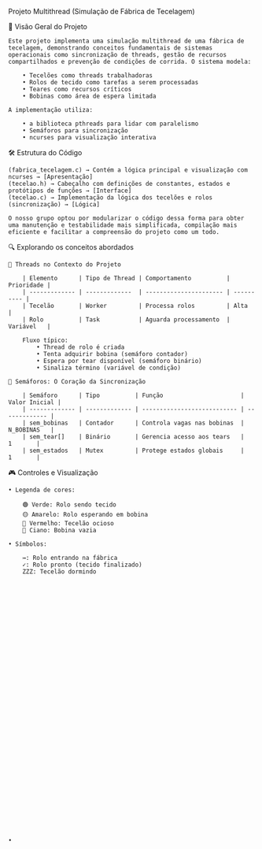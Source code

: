 Projeto Multithread (Simulação de Fábrica de Tecelagem)
 
📌 Visão Geral do Projeto

    Este projeto implementa uma simulação multithread de uma fábrica de tecelagem, demonstrando conceitos fundamentais de sistemas operacionais como sincronização de threads, gestão de recursos compartilhados e prevenção de condições de corrida. O sistema modela:

        • Tecelões como threads trabalhadoras
        • Rolos de tecido como tarefas a serem processadas
        • Teares como recursos críticos
        • Bobinas como área de espera limitada

    A implementação utiliza:

        • a biblioteca pthreads para lidar com paralelismo
        • Semáforos para sincronização
        • ncurses para visualização interativa


🛠️ Estrutura do Código

    (fabrica_tecelagem.c) → Contém a lógica principal e visualização com ncurses → [Apresentação]
    (tecelao.h)	→ Cabeçalho com definições de constantes, estados e protótipos de funções → [Interface]
    (tecelao.c) → Implementação da lógica dos tecelões e rolos (sincronização) → [Lógica]

    O nosso grupo optou por modularizar o código dessa forma para obter uma manutenção e testabilidade mais simplificada, compilação mais eficiente e facilitar a compreensão do projeto como um todo.

🔍 Explorando os conceitos abordados

    🧵 Threads no Contexto do Projeto

        | Elemento      | Tipo de Thread | Comportamento          | Prioridade |
        | ------------- | -------------  | ---------------------- | ---------- |
        | Tecelão       | Worker         | Processa rolos         | Alta       |
        | Rolo          | Task           | Aguarda processamento  | Variável   |

        Fluxo típico:
            • Thread de rolo é criada
            • Tenta adquirir bobina (semáforo contador)
            • Espera por tear disponível (semáforo binário) 
            • Sinaliza término (variável de condição)

    🔐 Semáforos: O Coração da Sincronização

        | Semáforo      | Tipo          | Função                      | Valor Inicial |
        | ------------- | ------------- | --------------------------- | ------------- |
        | sem_bobinas   | Contador      | Controla vagas nas bobinas  |   N_BOBINAS   |
        | sem_tear[]    | Binário       | Gerencia acesso aos tears   |       1       |
        | sem_estados   | Mutex         | Protege estados globais     |       1       |


🎮 Controles e Visualização

    • Legenda de cores:

        🟢 Verde: Rolo sendo tecido
        🟡 Amarelo: Rolo esperando em bobina
        🔴 Vermelho: Tecelão ocioso
        🔵 Ciano: Bobina vazia

    • Símbolos:

        ↣: Rolo entrando na fábrica
        ✓: Rolo pronto (tecido finalizado)
        ZZZ: Tecelão dormindo
    

    

    

































    • 